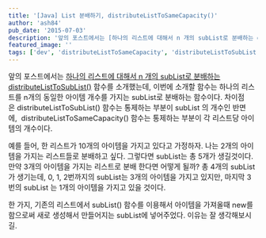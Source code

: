 ```yaml
---
title: '[Java] List 분배하기, distributeListToSameCapacity()'
author: 'ash84'
pub_date: '2015-07-03'
description: '앞의 포스트에서는 [하나의 리스트에 대해서 n 개의 subList로 분배하는 distributeListToSubList()](http://ash84.tistory.com/874) 함수를 소개했는데, 이번에 소개할 함수는 하나의 리스트를 n개의 동일한 아이템 개수를 가지는 subList로 분배하는 함수이다. 차이점은 distributeListToSubList() 함수는 통제하는 부분이 subList 의 개수인 반면에,  distributeListToSameCapacity() 함'
featured_image: ''
tags: ['dev', 'distributeListToSameCapacity', 'distributeListToSubList', 'Java', '리스트 분배']
---
```



<span style="font-size: 11pt;">앞의 포스트에서는 [하나의 리스트에 대해서 n 개의 subList로 분배하는 distributeListToSubList()](http://ash84.tistory.com/874) 함수를 소개했는데, 이번에 소개할 함수는 하나의 리스트를 n개의 동일한 아이템 개수를 가지는 subList로 분배하는 함수이다. 차이점은 distributeListToSubList() 함수는 통제하는 부분이 subList 의 개수인 반면에,  distributeListToSameCapacity() 함수는 통제하는 부분이 각 리스트당 아이템의 개수이다. </span>

<span style="font-size: 11pt;">예를 들어, 한 리스트가 10개의 아이템을 가지고 있다고 가정하자. 나는 2개의 아이템을 가지는 리스트들로 분배하고 싶다. 그렇다면 subList는 총 5개가 생길것이다. 만약 3개의 아이템을 가지는 리스트로 분배 한다면 어떻게 될까? 총 4개의 subList가 생기는데, 0, 1, 2번까지의 subList는 3개의 아이템을 가지고 있지만, 마지막 3번의 subList 는 1개의 아이템을 가지고 있을 것이다. </span>

<script src="https://gist.github.com/4357028.js"></script>

<span style="font-size: 11pt;">한 가지, 기존의 리스트에서</span><span style="font-size: 11pt;"> subList() 함수를 이용해서 아이템을 가져올때 new를 함으로써 새로 생성해서 만들어지는 subList에 넣어주었다. 이유는 잘 생각해보시길. </span>

<span style="font-size: 11pt;"></span>



